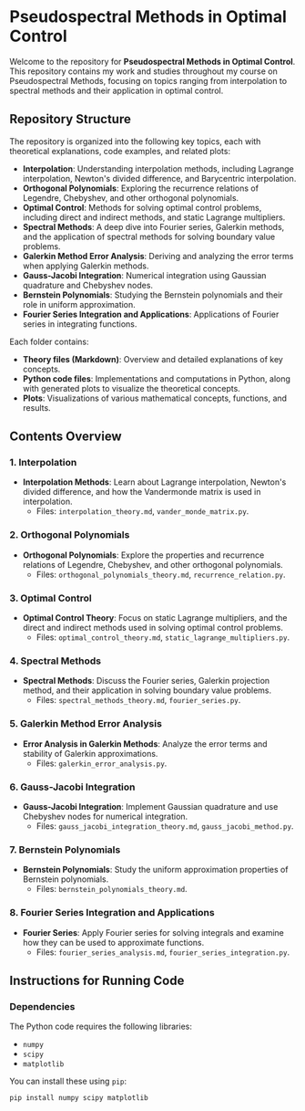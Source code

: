 # Pseudospectral Methods in Optimal Control

Welcome to the repository for **Pseudospectral Methods in Optimal Control**. This repository contains my work and studies throughout my course on Pseudospectral Methods, focusing on topics ranging from interpolation to spectral methods and their application in optimal control.

## Repository Structure

The repository is organized into the following key topics, each with theoretical explanations, code examples, and related plots:

- **Interpolation**: Understanding interpolation methods, including Lagrange interpolation, Newton's divided difference, and Barycentric interpolation.
- **Orthogonal Polynomials**: Exploring the recurrence relations of Legendre, Chebyshev, and other orthogonal polynomials.
- **Optimal Control**: Methods for solving optimal control problems, including direct and indirect methods, and static Lagrange multipliers.
- **Spectral Methods**: A deep dive into Fourier series, Galerkin methods, and the application of spectral methods for solving boundary value problems.
- **Galerkin Method Error Analysis**: Deriving and analyzing the error terms when applying Galerkin methods.
- **Gauss-Jacobi Integration**: Numerical integration using Gaussian quadrature and Chebyshev nodes.
- **Bernstein Polynomials**: Studying the Bernstein polynomials and their role in uniform approximation.
- **Fourier Series Integration and Applications**: Applications of Fourier series in integrating functions.

Each folder contains:
- **Theory files (Markdown)**: Overview and detailed explanations of key concepts.
- **Python code files**: Implementations and computations in Python, along with generated plots to visualize the theoretical concepts.
- **Plots**: Visualizations of various mathematical concepts, functions, and results.

## Contents Overview

### 1. Interpolation
- **Interpolation Methods**: Learn about Lagrange interpolation, Newton's divided difference, and how the Vandermonde matrix is used in interpolation.  
  - Files: `interpolation_theory.md`, `vander_monde_matrix.py`.

### 2. Orthogonal Polynomials
- **Orthogonal Polynomials**: Explore the properties and recurrence relations of Legendre, Chebyshev, and other orthogonal polynomials.  
  - Files: `orthogonal_polynomials_theory.md`, `recurrence_relation.py`.

### 3. Optimal Control
- **Optimal Control Theory**: Focus on static Lagrange multipliers, and the direct and indirect methods used in solving optimal control problems.  
  - Files: `optimal_control_theory.md`, `static_lagrange_multipliers.py`.

### 4. Spectral Methods
- **Spectral Methods**: Discuss the Fourier series, Galerkin projection method, and their application in solving boundary value problems.  
  - Files: `spectral_methods_theory.md`, `fourier_series.py`.

### 5. Galerkin Method Error Analysis
- **Error Analysis in Galerkin Methods**: Analyze the error terms and stability of Galerkin approximations.  
  - Files: `galerkin_error_analysis.py`.

### 6. Gauss-Jacobi Integration
- **Gauss-Jacobi Integration**: Implement Gaussian quadrature and use Chebyshev nodes for numerical integration.  
  - Files: `gauss_jacobi_integration_theory.md`, `gauss_jacobi_method.py`.

### 7. Bernstein Polynomials
- **Bernstein Polynomials**: Study the uniform approximation properties of Bernstein polynomials.  
  - Files: `bernstein_polynomials_theory.md`.

### 8. Fourier Series Integration and Applications
- **Fourier Series**: Apply Fourier series for solving integrals and examine how they can be used to approximate functions.  
  - Files: `fourier_series_analysis.md`, `fourier_series_integration.py`.

## Instructions for Running Code

### Dependencies
The Python code requires the following libraries:
- `numpy`
- `scipy`
- `matplotlib`

You can install these using `pip`:

```bash
pip install numpy scipy matplotlib
